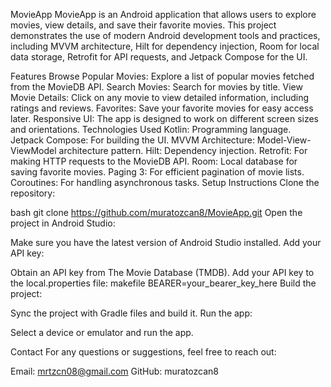 MovieApp
MovieApp is an Android application that allows users to explore movies, view details, and save their favorite movies. This project demonstrates the use of modern Android development tools and practices, including MVVM architecture, Hilt for dependency injection, Room for local data storage, Retrofit for API requests, and Jetpack Compose for the UI.

Features
Browse Popular Movies: Explore a list of popular movies fetched from the MovieDB API.
Search Movies: Search for movies by title.
View Movie Details: Click on any movie to view detailed information, including ratings and reviews.
Favorites: Save your favorite movies for easy access later.
Responsive UI: The app is designed to work on different screen sizes and orientations.
Technologies Used
Kotlin: Programming language.
Jetpack Compose: For building the UI.
MVVM Architecture: Model-View-ViewModel architecture pattern.
Hilt: Dependency injection.
Retrofit: For making HTTP requests to the MovieDB API.
Room: Local database for saving favorite movies.
Paging 3: For efficient pagination of movie lists.
Coroutines: For handling asynchronous tasks.
Setup Instructions
Clone the repository:

bash
git clone https://github.com/muratozcan8/MovieApp.git
Open the project in Android Studio:

Make sure you have the latest version of Android Studio installed.
Add your API key:

Obtain an API key from The Movie Database (TMDB).
Add your API key to the local.properties file:
makefile
BEARER=your_bearer_key_here
Build the project:

Sync the project with Gradle files and build it.
Run the app:

Select a device or emulator and run the app.

Contact
For any questions or suggestions, feel free to reach out:

Email: mrtzcn08@gmail.com
GitHub: muratozcan8
